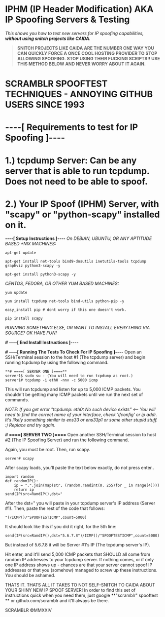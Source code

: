# IPHM (IP Header Modification) AKA IP Spoofing Servers & Testing
_This shows you how to test new servers for IP spoofing capabilities, **without using snitch projects like CAIDA.**_

>**SNITCH PROJECTS LIKE CAIDA ARE THE NUMBER ONE WAY YOU CAN QUICKLY FORCE A ONCE COOL HOSTING PROVIDER TO STOP ALLOWING SPOOFING.**
>**STOP USING THEIR FUCKING SCRIPTS!! USE THIS METHOD BELOW AND NEVER WORRY ABOUT IT AGAIN.**

# SCRAMBLR SPOOFTEST TECHNIQUES - ANNOYING GITHUB USERS SINCE 1993

# ----[ Requirements to test for IP Spoofing ]----
# 1.) tcpdump Server: Can be any server that is able to run tcpdump. Does not need to be able to spoof.
# 2.) Your IP Spoof (IPHM) Server, with "scapy" or "python-scapy" installed on it.

**----[ Setup Instructions ]----**
_On DEBIAN, UBUNTU, OR ANY APTITUDE BASED *NIX MACHINES:_
```
apt-get update
 
apt-get install net-tools bind9-dnsutils inetutils-tools tcpdump graphviz python3-scapy -y
 
apt-get install python3-scapy -y
```

_CENTOS, FEDORA, OR OTHER YUM BASED MACHINES:_
```
yum update
 
yum install tcpdump net-tools bind-utils python-pip -y
 
easy_install pip # dont worry if this one doesn't work.
 
pip install scapy
```

_RUNNING SOMETHING ELSE, OR WANT TO INSTALL EVERYTHING VIA SOURCE? OK HAVE FUN!_

**# ----[ End Install Instructions ]----**

**# ----[ Running The Tests To Check For IP Spoofing ]----**
Open an SSH/Terminal session to the host #1 (The tcpdump server) and begin running tcpdump by using the following command.

```
**# ====[ SERVER ONE ]====**
server1$ sudo su - (You will need to run tcpdump as root.)
server1# tcpdump -i eth0 -nnv -c 5000 icmp
```
This will run tcpdump and listen for up to 5,000 ICMP packets. You shouldn't be getting many ICMP packets until we run the next set of commands.

_NOTE: If you get error "tcpdump: eth0: No such device exists" <-- You will need to find the correct name of your interface, check 'ifconfig' or ip addr.
It's likely something similar to ens33 or ens33p1 or some other stupid stuff. :) Replace and try again._

**# ====[ SERVER TWO ]====**
Open another SSH/Terminal session to host #2 (The IP Spoofing Server) and run the following command.

Again, you must be root. Then, run scapy.
```
server# scapy
```
After scapy loads, you'll paste the text below exactly, do not press enter..
```
import random
def randomIP():
	ip = ".".join(map(str, (random.randint(0, 255)for _ in range(4))))
	return ip
send(IP(src=RandIP(),dst="
```
After the dst=" you will paste in your tcpdump server's IP address (Server #1). Then, paste the rest of the code that follows:
```
")/ICMP()/"SPOOFTESTICMP",count=5000)
```
It should look like this if you did it right, for the 5th line:
```
send(IP(src=RandIP(),dst="5.6.7.8")/ICMP()/"SPOOFTESTICMP",count=5000)
```
But instead of 5.6.7.8 it will be Server #1's IP (The tcpdump server's IP). 

Hit enter, and it'll send 5,000 ICMP packets that SHOULD all come from random IP addresses to your tcpdump server. If nothing comes,
or if only one IP address shows up - chances are that your server cannot spoof IP addresses or that you (somehow) managed to screw
up these instructions. You should be ashamed. 

THATS IT. THATS ALL IT TAKES TO NOT SELF-SNITCH TO CAIDA ABOUT YOUR SHINY NEW IP SPOOF SERVER! In order to find this set of instructions
quick when you need them, just google **"scramblr" spooftest ** or github.com/scramblr and it'll always be there.

SCRAMBLR ©MMXXIV
